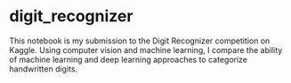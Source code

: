 # digit_recognizer
This notebook is my submission to the Digit Recognizer competition on Kaggle. Using computer vision and machine learning, I compare the ability of machine learning and deep learning approaches to categorize handwritten digits.
